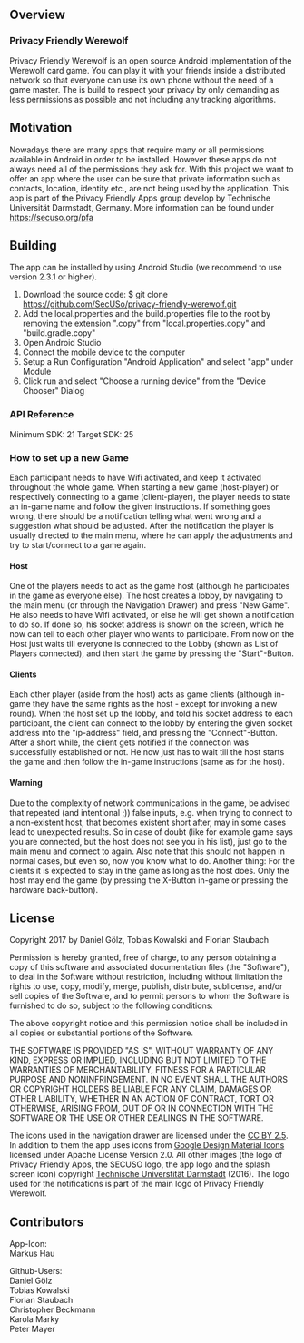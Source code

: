 ## Overview

### Privacy Friendly Werewolf

Privacy Friendly Werewolf is an open source Android implementation of the Werewolf card game. You can play it with your friends inside a distributed network so that everyone can use its own phone without the need of a game master. The is build to respect your privacy by only demanding as less permissions as possible and not including any tracking algorithms.


## Motivation

Nowadays there are many apps that require many or all permissions available in Android in order to be installed. However these apps do not always need all of the permissions they ask for. With this project we want to offer an app where the user can be sure that private information such as contacts, location, identity etc., are not being used by the application. This app is part of the Privacy Friendly Apps group develop by Technische Universität Darmstadt, Germany. More information can be found under https://secuso.org/pfa


## Building

The app can be installed by using Android Studio (we recommend to use version 2.3.1 or higher).

1. Download the source code: $ git clone https://github.com/SecUSo/privacy-friendly-werewolf.git
2. Add the local.properties and the build.properties file to the root by removing the extension ".copy" from "local.properties.copy" and "build.gradle.copy"
3. Open Android Studio
4. Connect the mobile device to the computer
5. Setup a Run Configuration "Android Application" and select "app" under Module
6. Click run and select "Choose a running device" from the "Device Chooser" Dialog

### API Reference

Minimum SDK: 21
Target SDK: 25

### How to set up a new Game

Each participant needs to have Wifi activated, and keep it activated throughout the whole game. When starting a new game (host-player) or respectively connecting to a game (client-player), the player needs to state an in-game name and follow the given instructions. If something goes wrong, there should be a notification telling what went wrong and a suggestion what should be adjusted. After the notification the player is usually directed to the main menu, where he can apply the adjustments and try to start/connect to a game again.

#### Host

One of the players needs to act as the game host (although he participates in the game as everyone else). The host creates a lobby, by navigating to the main menu (or through the Navigation Drawer) and press "New Game". He also needs to have Wifi activated, or else he will get shown a notification to do so. If done so, his socket address is shown on the screen, which he now can tell to each other player who wants to participate. From now on the Host just waits till everyone is connected to the Lobby (shown as List of Players connected), and then start the game by pressing the "Start"-Button.

#### Clients

Each other player (aside from the host) acts as game clients (although in-game they have the same rights as the host - except for invoking a new round). When the host set up the lobby, and told his socket address to each participant, the client can connect to the lobby by entering the given socket address into the "ip-address" field, and pressing the "Connect"-Button. After a short while, the client gets notified if the connection was successfully established or not. He now just has to wait till the host starts the game and then follow the in-game instructions (same as for the host).

#### Warning

Due to the complexity of network communications in the game, be advised that repeated (and intentional ;)) false inputs, e.g. when trying to connect to a non-existent host, that becomes existent short after, may in some cases lead to unexpected results. So in case of doubt (like for example game says you are connected, but the host does not see you in his list), just go to the main menu and connect to
again. Also note that this should not happen in normal cases, but even so, now you know what to do.
Another thing: For the clients it is expected to stay in the game as long as the host does. Only the host may end the game (by pressing the X-Button in-game or pressing the hardware back-button).

## License

Copyright 2017 by Daniel Gölz, Tobias Kowalski and Florian Staubach

Permission is hereby granted, free of charge, to any person obtaining a copy of this software and associated documentation files (the "Software"), to deal in the Software without restriction, including without limitation the rights to use, copy, modify, merge, publish, distribute, sublicense, and/or sell copies of the Software, and to permit persons to whom the Software is furnished to do so, subject to the following conditions:

The above copyright notice and this permission notice shall be included in all copies or substantial portions of the Software.

THE SOFTWARE IS PROVIDED "AS IS", WITHOUT WARRANTY OF ANY KIND, EXPRESS OR IMPLIED, INCLUDING BUT NOT LIMITED TO THE WARRANTIES OF MERCHANTABILITY, FITNESS FOR A PARTICULAR PURPOSE AND NONINFRINGEMENT. IN NO EVENT SHALL THE AUTHORS OR COPYRIGHT HOLDERS BE LIABLE FOR ANY CLAIM, DAMAGES OR OTHER LIABILITY, WHETHER IN AN ACTION OF CONTRACT, TORT OR OTHERWISE, ARISING FROM, OUT OF OR IN CONNECTION WITH THE SOFTWARE OR THE USE OR OTHER DEALINGS IN THE SOFTWARE.

The icons used in the navigation drawer are licensed under the [CC BY 2.5](http://creativecommons.org/licenses/by/2.5/). In addition to them the app uses icons from [Google Design Material Icons](https://design.google.com/icons/index.html) licensed under Apache License Version 2.0. All other images (the logo of Privacy Friendly Apps, the SECUSO logo, the app logo and the splash screen icon) copyright [Technische Universtität Darmstadt](www.tu-darmstadt.de) (2016). The logo used for the notifications is part of the main logo of Privacy Friendly Werewolf.

## Contributors

App-Icon: <br/>
Markus Hau<br/>

Github-Users: <br/>
Daniel Gölz<br/>
Tobias Kowalski<br/>
Florian Staubach<br/>
Christopher Beckmann<br/>
Karola Marky<br/>
Peter Mayer
